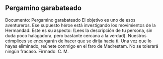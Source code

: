 ## Pergamino garabateado
Documento: Pergamino garabateado
El objetivo es uno de esos aventureros. Ese supuesto héroe está investigando los movimientos de la Hermandad.
Este es su aspecto: (Lees la descripción de tu persona, sin duda poco halagadora, pero bastante cercana a la verdad).
Nuestros cómplices se encargarán de hacer que se dirija hacia ti. Una vez que lo hayas eliminado, reúnete conmigo en el faro de Madrestam.
No se tolerará ningún fracaso.
Firmado: C. M.
